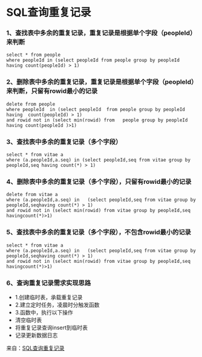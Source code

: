 # SQL查询重复记录

### 1、查找表中多余的重复记录，重复记录是根据单个字段（peopleId）来判断
```
select * from people
where peopleId in (select peopleId from people group by peopleId having count(peopleId) > 1)
```

### 2、删除表中多余的重复记录，重复记录是根据单个字段（peopleId）来判断，只留有rowid最小的记录
```
delete from people 
where peopleId  in (select peopleId  from people group by peopleId having  count(peopleId) > 1)
and rowid not in (select min(rowid) from   people group by peopleId  having count(peopleId )>1)
```

### 3、查找表中多余的重复记录（多个字段） 
```
select * from vitae a
where (a.peopleId,a.seq) in (select peopleId,seq from vitae group by peopleId,seq having count(*) > 1)
```

### 4、删除表中多余的重复记录（多个字段），只留有rowid最小的记录
``` 
delete from vitae a
where (a.peopleId,a.seq) in   (select peopleId,seq from vitae group by peopleId,seqhaving count(*) > 1)
and rowid not in (select min(rowid) from vitae group by peopleId,seq havingcount(*)>1)
```


### 5、查找表中多余的重复记录（多个字段），不包含rowid最小的记录
```
select * from vitae a
where (a.peopleId,a.seq) in   (select peopleId,seq from vitae group by peopleId,seqhaving count(*) > 1)
and rowid not in (select min(rowid) from vitae group by peopleId,seq havingcount(*)>1)
```

### 6、查询重复记录需求实现思路
* 1.创建临时表，承载重复记录
* 2.建立定时任务，凌晨时分触发函数
* 3.函数中，执行以下操作
* 清空临时表
* 将重复记录查询insert到临时表
* 记录更新数据日志

来自：[SQL查询重复记录](https://www.cnblogs.com/1917q/p/14024972.html)
